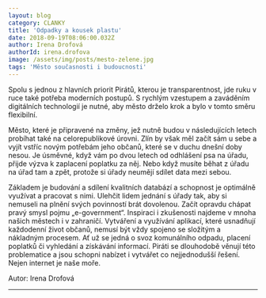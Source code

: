 ```yaml
---
layout: blog
category: CLANKY
title: 'Odpadky a kousek plastu'
date: 2018-09-19T08:06:00.032Z
author: Irena Drofová
authorId: irena.drofova
image: /assets/img/posts/mesto-zelene.jpg   
tags: 'Město současnosti i budoucnosti'
---
```


Spolu s jednou z hlavních priorit Pirátů, kterou je transparentnost, jde ruku v ruce také potřeba moderních postupů. 
S rychlým vzestupem a zaváděním digitálních technologií je nutné, aby město drželo krok a bylo v tomto směru flexibilní. 

Město, které je připravené na změny, jež nutně budou v následujících letech probíhat také na celorepublikové úrovni.
Zlín by však měl začít sám u sebe a vyjít vstříc novým potřebám jeho občanů, které se v duchu dnešní doby nesou. Je úsměvné, 
když vám po dvou letech od odhlášení psa na úřadu, přijde výzva k zaplacení poplatku za něj. Nebo když musíte běhat z úřadu na úřad tam a zpět, protože si úřady neumějí sdílet data mezi sebou. 

Základem je budování a sdílení kvalitních databází a schopnost je optimálně využívat a pracovat s nimi. Ulehčit lidem jednání s úřady tak, aby si nemuseli na plnění svých povinností brát dovolenou. Začít opravdu chápat pravý smysl pojmu „e-government“. Inspiraci i zkušenosti najdeme v mnoha našich městech i v zahraničí. Vytváření a využívání aplikací, které usnadňují každodenní život občanů, nemusí být vždy spojeno se složitým a nákladným procesem. Ať už se jedná o svoz komunálního odpadu, placení poplatků či vyhledání a získávání informací. 
Piráti se dlouhodobě věnují této problematice a jsou schopni nabízet i vytvářet co nejjednodušší řešení. Nejen internet je naše moře.

Autor: Irena Drofová



- - -
